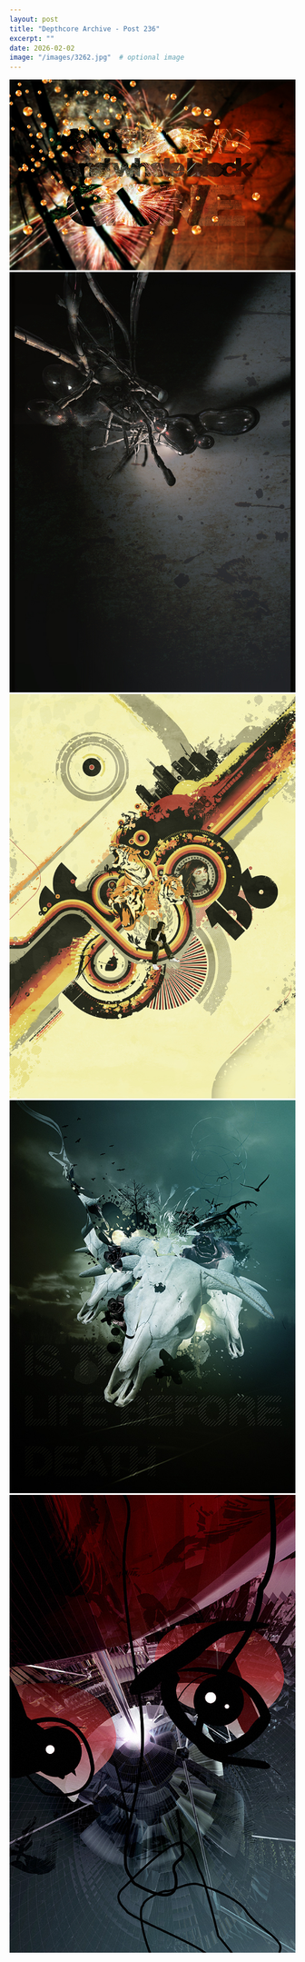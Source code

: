 ```yaml
---
layout: post
title: "Depthcore Archive - Post 236"
excerpt: ""
date: 2026-02-02
image: "/images/3262.jpg"  # optional image
---
```


<img src="/images/3262.jpg">
<img src="/images/3263.jpg" alt="3263.jpg"/>
<img src="/images/3264.jpg" alt="3264.jpg"/>
<img src="/images/3265.jpg" alt="3265.jpg"/>
<img src="/images/3266.jpg" alt="3266.jpg"/>
